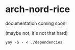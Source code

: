 # arch-nord-rice

documentation coming soon!

(maybe not, it's not that hard)

`yay -S - < ./dependencies`
